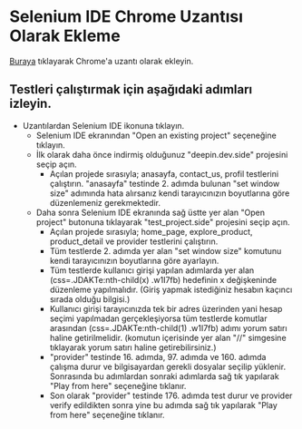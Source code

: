 # Selenium IDE Chrome Uzantısı Olarak Ekleme
[Buraya](https://chrome.google.com/webstore/detail/selenium-ide/mooikfkahbdckldjjndioackbalphokd) tıklayarak Chrome'a uzantı olarak ekleyin.
## Testleri çalıştırmak için aşağıdaki adımları izleyin.
- Uzantılardan Selenium IDE ikonuna tıklayın.
  * Selenium IDE ekranından "Open an existing project" seçeneğine tıklayın.
  * İlk olarak daha önce indirmiş olduğunuz "deepin.dev.side" projesini seçip açın.
    - Açılan projede sırasıyla; anasayfa, contact_us, profil testlerini çalıştırın. "anasayfa" testinde 2. adımda bulunan "set window size" adımında hata alırsanız kendi tarayıcınızın boyutlarına göre düzenlemeniz gerekmektedir.
  * Daha sonra Selenium IDE ekranında sağ üstte yer alan "Open project" butonuna tıklayarak "test_project.side" projesini seçip açın.
    - Açılan projede sırasıyla; home_page, explore_product, product_detail ve provider testlerini çalıştırın.
    - Tüm testlerde 2. adımda yer alan "set window size" komutunu kendi tarayıcınızın boyutlarına göre ayarlayın.
    - Tüm testlerde kullanıcı girişi yapılan adımlarda yer alan (css=.JDAKTe:nth-child(x) .w1I7fb) hedefinin x değişkeninde düzenleme yapılmalıdır. (Giriş yapmak istediğiniz hesabın kaçıncı sırada olduğu bilgisi.)
    - Kullanıcı girişi tarayıcınızda tek bir adres üzerinden yani hesap seçimi yapılmadan gerçekleşiyorsa tüm testlerde komutlar arasından (css=.JDAKTe:nth-child(1) .w1I7fb) adımı yorum satırı haline getirilmelidir. (komutun içerisinde yer alan "//" simgesine tıklayarak yorum satırı haline getirebilirsiniz.)
    - "provider" testinde 16. adımda, 97. adımda ve 160. adımda çalışma durur ve bilgisayardan gerekli dosyalar seçilip yüklenir. Sonrasında bu adımlardan sonraki adımlarda sağ tık yapılarak "Play from here" seçeneğine tıklanır.
    - Son olarak "provider" testinde 176. adımda test durur ve provider verify edildikten sonra yine bu adımda sağ tık yapılarak "Play from here" seçeneğine tıklanır.
